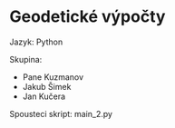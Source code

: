 # Geodetické výpočty

Jazyk: Python

Skupina:

 * Pane Kuzmanov
 * Jakub Šimek
 * Jan Kučera

Spousteci skript: main_2.py
